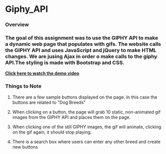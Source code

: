 # Giphy_API

### Overview

### The goal of this assignment was to use the GIPHY API to make a dynamic web page that populates with gifs. The website calls the GIPHY API and uses JavaScript and jQuery to make HTML changes. We are jusing Ajax in order o make calls to the giphy API.The styling is made with Bootstrap and CSS.

**[Click here to watch the demo video](https://youtu.be/BqreERTLjgQ)**

### Things to Note
1. There are a few sample buttons displayed on the page. In this case the buttons are related to "Dog Breeds"

2. When clicking on a button, the page will grab 10 static, non-animated gif images from the GIPHY API and places them on the page.

4. When clicking one of the still GIPHY images, the gif will animate, clicking on the gif again, it should stop playing.

5. There is a search box where users can enter any other breed and create new buttons
